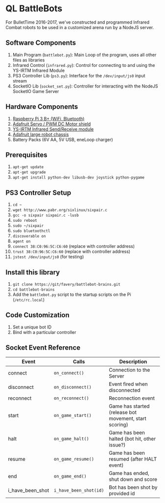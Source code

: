 # QL BattleBots

For BulletTime 2016-2017, we've constructed and programmed Infrared Combat robots to be used in a customized arena run by a NodeJS server.

## Software Components
1. Main Program (`battlebot.py`): Main Loop of the program, uses all other files as libraries
2. Infrared Control (`infrared.py`): Control for connecting to and using the YS-IRTM Infrared Module
3. PS3 Controller Lib (`ps3.py`): Interface for the `/dev/input/js0` input stream
4. SocketIO Lib (`socket_set.py`): Controller for interacting with the NodeJS SocketIO Game Server

## Hardware Components
1. [Raspberry Pi 3 B+ (WiFi, Bluetooth)](https://www.raspberrypi.org/documentation/usage/)
2. [Adafruit Servo / PWM DC Motor shield](https://learn.adafruit.com/adafruit-dc-and-stepper-motor-hat-for-raspberry-pi)
3. [YS-IRTM Infrared Send/Receive module](http://arduino.stackexchange.com/questions/29801/how-to-connect-ir-transmitter-and-receiver-module/29813)
4. [Adafruit large robot chassis](https://learn.adafruit.com/simple-raspberry-pi-robot/overview)
5. Battery Packs (6V AA, 5V USB, eneLoop charger)

## Prerequisites
1. `apt-get update`
2. `apt-get upgrade`
3. `apt-get install python-dev libusb-dev joystick python-pygame`

## PS3 Controller Setup
1. `cd ~`
2. `wget http://www.pabr.org/sixlinux/sixpair.c`
3. `gcc -o sixpair sixpair.c -lusb`
4. `sudo reboot`
5. `sudo ~/sixpair`
6. `sudo bluetoothctl`
7. `discoverable on`
8. `agent on`
9. `connect 38:C0:96:5C:C6:60` (replace with controller address)
10. `trust 38:C0:96:5C:C6:60` (replace with controller address)
11. `jstest /dev/input/js0` (for testing)

## Install this library
1. `git clone https://git/favery/battlebot-brains.git`
2. `cd battlebot-brains`
3. Add the `battlebot.py` script to the startup scripts on the Pi (`/etc/rc.local`)

## Code Customization
1. Set a unique bot ID
2. Bind with a particular controller

## Socket Event Reference
Event | Calls | Description
--- | --- | --- 
connect | `on_connect()` | Connection to the Server
disconnect |  `on_disconnect()`| Event fired when disconnected
reconnect |  `on_reconnect()`| Reconnection event
start |  `on_game_start()`| Game has started (release bot movement, start scoring)
halt |  `on_game_halt()`| Game has been halted (bot hit, other issue?)
resume |  `on_game_resume()`| Game has been resumed (after HALT event)
end |  `on_game_end()`| Game has ended, shut down and score
i_have_been_shot | `i_have_been_shot(id)` | Bot has been shot by provided id

